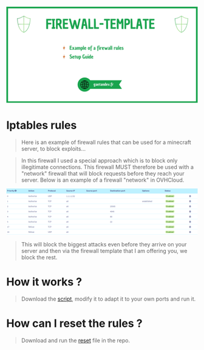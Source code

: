![OVH](images/Firewall_template.jpg)

Iptables rules
============
> Here is an example of firewall rules that can be used for a minecraft server, to block exploits...

> In this firewall I used a special approach which is to block only illegitimate connections. This firewall MUST therefore be used with a "network" firewall that will block requests before they reach your server.
> Below is an example of a firewall "network" in OVHCloud.

![OVH](images/OVH_Exemple.png)

> This will block the biggest attacks even before they arrive on your server and then via the firewall template that I am offering you, we block the rest.

How it works ?
============
> Download the [script](https://github.com/GaetanOff/Firewall-Template/blob/master/rules), modify it to adapt it to your own ports and run it. 

How can I reset the rules ?
============
> Download and run the [reset](https://github.com/GaetanOff/Firewall-Template/blob/master/reset) file in the repo.
